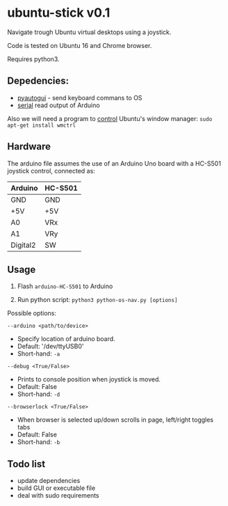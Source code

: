# ubuntu-stick v0.1

Navigate trough Ubuntu virtual desktops using a joystick.

Code is tested on Ubuntu 16 and Chrome browser.

Requires python3.

## Depedencies:

 - [pyautogui](http://pyautogui.readthedocs.io/en/latest/install.html) - send keyboard commans to OS
 - [serial](http://pyserial.readthedocs.io/en/latest/pyserial.html) read output of Arduino

Also we will need a program to [control](http://manpages.ubuntu.com/manpages/xenial/man1/wmctrl.1.html) Ubuntu's window manager: `sudo apt-get install wmctrl`

## Hardware

The arduino file assumes the use of an Arduino Uno board with a HC-S501 joystick control, connected as:

|Arduino   |HC-S501  |
|---|---|
|GND|GND|
|+5V|+5V|
|A0|VRx|
|A1|VRy|
|Digital2|SW|

## Usage

1. Flash `arduino-HC-S501` to Arduino

2. Run python script: `python3 python-os-nav.py [options]`

Possible options:

`--arduino <path/to/device>`

 - Specify location of arduino board.
 - Default: '/dev/ttyUSB0'
 - Short-hand: `-a`

`--debug <True/False>`

- Prints to console position when joystick is moved.
- Default: False
- Short-hand: `-d`

`--browserlock <True/False>`

- When browser is selected up/down scrolls in page, left/right toggles tabs
- Default: False
- Short-hand: `-b`

## Todo list
 - update dependencies
 - build GUI or executable file
 - deal with sudo requirements
 

